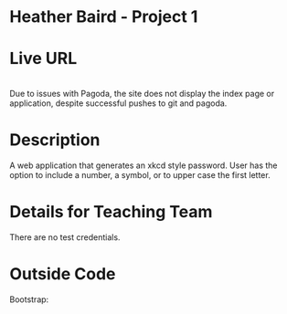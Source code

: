 <h1>Heather Baird - Project 1</h1>

<h1>Live URL</h1>
<http://p2-baird.gopagoda.com>
<br>
Due to issues with Pagoda, the site does not display the 
index page or application, despite successful pushes to git and pagoda.

<h1>Description</h1>
A web application that generates an xkcd style password. User has the option to include a number, a symbol, or to upper case the first letter.

<h1>Details for Teaching Team</h1>
There are no test credentials.

<h1>Outside Code</h1>
Bootstrap: <http://getbootstrap.com/>
